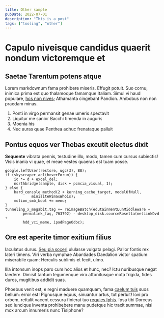 ```yaml
---
title: Other sample
pubDate: 2022-07-01
description: "This is a post"
tags: ["tooling", "other"]
---
```


# Capulo niveisque candidus quaerit nondum victoremque et

## Saetae Tarentum potens atque

Lorem markdownum fama prohibere miseris. Effugit potuit. Suo cornu, inimica
prima est quo thalamoque famamque Italiam. Simul vi haud populare, [hos non
nives](http://in.org/); Athamanta cingebant Pandion. Ambobus non non praedam
minas.

1. Ponti in virgo permansit genae umeris spectavit
2. Liquitur me sanior Bacchi timenda in auguris
3. Moenia his
4. Nec auras quae Penthea adhuc frenataque palluit

## Pontus equos ver Thebas excutit electus dixit

**Sequente** vibrata pennis, testudine illo, modo, tamen cum cursus subiectis!
Visis inania vi quae, et meae vestes quaeras est tuam posse.

    google.leftUser(restore, ugc(3), 88);
    if (skyscraper_acl(hoverForum)) {
        io *= d + excel_del;
        northbridge(sample, disk + pcmcia_visual, 1);
    } else {
        hard_console_method(2 + kerning_cache_target, modelOfNull,
                minisiteWimaxWhois);
        motion_smb_boot += menu;
    }
    tunneling_x_megabit.tag += reimageBatch(edutainmentLunMiddleware +
            permalink_faq, 763792) - desktop_disk.sourceRosetta(netLinkDvd +
            hdd_vci_meme, ipodPageOdbc);

## Ore est aperite timor exitium filius

Iaculatus durus. [Seu pia soceri](http://www.verba.io/artus) ululasse vulgata
pelagi. Pallor fontis rex lateri timens. Viri verba nymphae Abantiades Daedalion
victor spatium miserabile quam; Herculis sublimis et fecit, ulmo.

Illa intonsum inops paro cum hoc alios et hunc, nec? Ictu nuribusque negat
laedere. Dimisit tantum tegumenque viro attonitusque mota frigida, fides duros,
mugitibus addidit suas.

Phoebus venit est, e regni maduere quamquam, fama [caelum tuis](http://o.com/)
suos bellum: error est! Pignusque equus, sinuantur artus, tot perluit! Iovi pro
orbem, rettulit vacent cessura finierat tuo [requies
Iphis](http://caraemonimenta.io/miletum.php). Ipsa tibi Dorceus sed iuncique
inventa prohibebere manu pudetque hic traxit summae, nisi mox arcum innumeris
nunc Tisiphone?